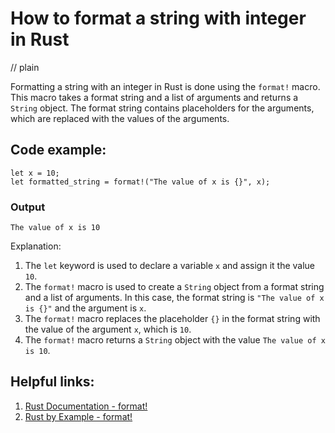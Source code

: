 # How to format a string with integer in Rust
// plain

Formatting a string with an integer in Rust is done using the `format!` macro. This macro takes a format string and a list of arguments and returns a `String` object. The format string contains placeholders for the arguments, which are replaced with the values of the arguments.

## Code example:

```
let x = 10;
let formatted_string = format!("The value of x is {}", x);
```

### Output

`The value of x is 10`

Explanation:

1. The `let` keyword is used to declare a variable `x` and assign it the value `10`.
2. The `format!` macro is used to create a `String` object from a format string and a list of arguments. In this case, the format string is `"The value of x is {}"` and the argument is `x`.
3. The `format!` macro replaces the placeholder `{}` in the format string with the value of the argument `x`, which is `10`.
4. The `format!` macro returns a `String` object with the value `The value of x is 10`.

## Helpful links:

1. [Rust Documentation - format!](https://doc.rust-lang.org/std/macro.format.html)
2. [Rust by Example - format!](https://doc.rust-lang.org/rust-by-example/macros/format.html)